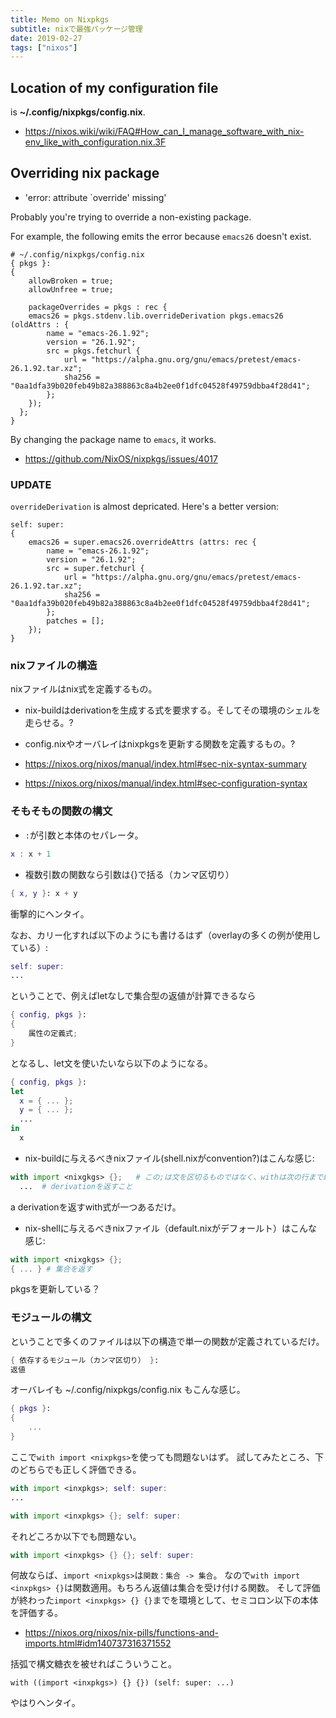 ```yaml
---
title: Memo on Nixpkgs
subtitle: nixで最強パッケージ管理
date: 2019-02-27
tags: ["nixos"]
---
```


## Location of my configuration file

is **~/.config/nixpkgs/config.nix**.

- https://nixos.wiki/wiki/FAQ#How_can_I_manage_software_with_nix-env_like_with_configuration.nix.3F


## Overriding nix package

- 'error: attribute `override' missing'

Probably you're trying to override a non-existing package.

For example, the following emits the error because `emacs26` doesn't exist.

```
# ~/.config/nixpkgs/config.nix
{ pkgs }:
{
    allowBroken = true;
    allowUnfree = true;

    packageOverrides = pkgs : rec {
   	emacs26 = pkgs.stdenv.lib.overrideDerivation pkgs.emacs26 (oldAttrs : {
	    name = "emacs-26.1.92";
	    version = "26.1.92";
	    src = pkgs.fetchurl {
	        url = "https://alpha.gnu.org/gnu/emacs/pretest/emacs-26.1.92.tar.xz";
		    sha256 = "0aa1dfa39b020feb49b82a388863c8a4b2ee0f1dfc04528f49759dbba4f28d41";
		};
	});
  };
}
```

By changing the package name to `emacs`, it works.

- https://github.com/NixOS/nixpkgs/issues/4017

### UPDATE

`overrideDerivation` is almost depricated. Here's a better version:

```
self: super:
{
    emacs26 = super.emacs26.overrideAttrs (attrs: rec {
        name = "emacs-26.1.92";
        version = "26.1.92";
        src = super.fetchurl {
            url = "https://alpha.gnu.org/gnu/emacs/pretest/emacs-26.1.92.tar.xz";
            sha256 = "0aa1dfa39b020feb49b82a388863c8a4b2ee0f1dfc04528f49759dbba4f28d41";
        };
        patches = [];
    });
}
```

### nixファイルの構造

nixファイルはnix式を定義するもの。

- nix-buildはderivationを生成する式を要求する。そしてその環境のシェルを走らせる。?
- config.nixやオーバレイはnixpkgsを更新する関数を定義するもの。?

- https://nixos.org/nixos/manual/index.html#sec-nix-syntax-summary
- https://nixos.org/nixos/manual/index.html#sec-configuration-syntax

### そもそもの関数の構文

- `:`が引数と本体のセパレータ。

```nix
x : x + 1
```

- 複数引数の関数なら引数は{}で括る（カンマ区切り）

```nix
{ x, y }: x + y
```

衝撃的にヘンタイ。

なお、カリー化すれば以下のようにも書けるはず（overlayの多くの例が使用している）:

```nix
self: super:
...
```

ということで、例えばletなしで集合型の返値が計算できるなら

```nix
{ config, pkgs }:
{
	属性の定義式;
}
```

となるし、let文を使いたいなら以下のようになる。

```nix
{ config, pkgs }:
let
  x = { ... };
  y = { ... };
  ...
in
  x
```

- nix-buildに与えるべきnixファイル(shell.nixがconvention?)はこんな感じ:

```nix
with import <nixgkgs> {};   # この;は文を区切るものではなく、withは次の行まで続いている
  ...  # derivationを返すこと
```

a derivationを返すwith式が一つあるだけ。

- nix-shellに与えるべきnixファイル（default.nixがデフォールト）はこんな感じ:

```nix
with import <nixgkgs> {};
{ ... } # 集合を返す
```

pkgsを更新している？

### モジュールの構文

ということで多くのファイルは以下の構造で単一の関数が定義されているだけ。

```nix
{ 依存するモジュール（カンマ区切り） }:
返値
```

オーバレイも ~/.config/nixpkgs/config.nix もこんな感じ。

```nix
{ pkgs }:
{
	...
}
```

ここで`with import <nixpkgs>`を使っても問題ないはず。
試してみたところ、下のどちらでも正しく評価できる。

```nix
with import <inxpkgs>; self: super:
...
```


```nix
with import <inxpkgs> {}; self: super:
```

それどころか以下でも問題ない。

```nix
with import <inxpkgs> {} {}; self: super:
```

何故ならば、`import <nixpkgs>`は`関数：集合 -> 集合`。
なので`with import <inxpkgs> {}`は関数適用。もちろん返値は集合を受け付ける関数。
そして評価が終わった`import <inxpkgs> {} {}`までを環境として、セミコロン以下の本体を評価する。

- https://nixos.org/nixos/nix-pills/functions-and-imports.html#idm140737316371552

括弧で構文糖衣を被せればこういうこと。

```
with ((import <inxpkgs>) {} {}) (self: super: ...)
```

やはりヘンタイ。

